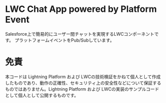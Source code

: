 # LWC Chat App powered by Platform Event

Salesforce上で簡易的にユーザー間チャットを実現するLWCコンポーネントです。
プラットフォームイベントをPub/Subしています。

# 免責
本コードは Lightning Platform および LWCの技術検証をかねて個人として作成したものであり、動作の正確性、セキュリティ上の安全性などについて保証するものではありません。Lightning Platform および LWCの実装のサンプルコードとして個人として公開するものです。